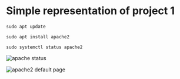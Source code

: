 # Simple representation of project 1

`sudo apt update`

`sudo apt install apache2`

`sudo systemctl status apache2`

![apache status](./images/apache-status.png)

![apache2 default page](./images/apache2-defaultpage.png)
